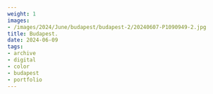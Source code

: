 ```yaml
---
weight: 1
images:
- /images/2024/June/budapest/budapest-2/20240607-P1090949-2.jpg
title: Budapest.
date: 2024-06-09
tags:
- archive
- digital
- color
- budapest
- portfolio
---
```


